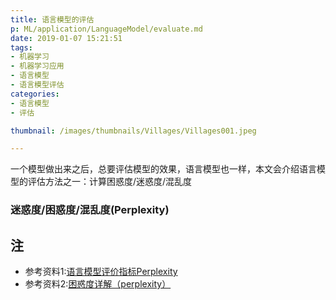 ```yaml
---
title: 语言模型的评估
p: ML/application/LanguageModel/evaluate.md
date: 2019-01-07 15:21:51
tags: 
- 机器学习
- 机器学习应用
- 语言模型
- 语言模型评估
categories: 
- 语言模型
- 评估

thumbnail: /images/thumbnails/Villages/Villages001.jpeg

---
```

一个模型做出来之后，总要评估模型的效果，语言模型也一样，本文会介绍语言模型的评估方法之一：计算困惑度/迷惑度/混乱度
<!-- more -->


### 迷惑度/困惑度/混乱度(Perplexity)


## 注
* 参考资料1:[语言模型评价指标Perplexity](https://blog.csdn.net/index20001/article/details/78884646)
* 参考资料2:[困惑度详解（perplexity）](https://segmentfault.com/a/1190000010095479)
